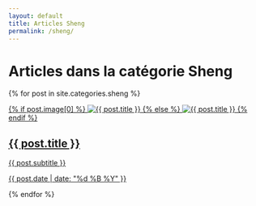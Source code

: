 ```yaml
---
layout: default
title: Articles Sheng
permalink: /sheng/
---
```

# Articles dans la catégorie Sheng

{% for post in site.categories.sheng %}
  <article>
    <a href="{{ post.url | relative_url }}">
      {% if post.image[0] %}
        <img src="{{ site.img_path }}{{ post.image[0] }}" alt="{{ post.title }}" class="thumbnail">
      {% else %}
        <img src="{{ site.img_path }}{{ post.image }}" alt="{{ post.title }}" class="thumbnail">
      {% endif %}
      <h2>{{ post.title }}</h2>
      <p>{{ post.subtitle }}</p>
      <p class="date">{{ post.date | date: "%d %B %Y" }}</p>
    </a>
  </article>
{% endfor %}